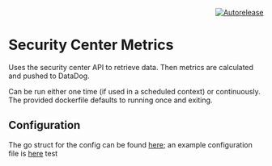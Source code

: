 <p align=right>
<a href=https://autorelease.general.dmz.palantir.tech/palantir/tenablesc-metrics><img src=https://img.shields.io/badge/Perform%20an-Autorelease-success.svg alt=Autorelease></a>
</p>

# Security Center Metrics

Uses the security center API to retrieve data.  Then metrics are calculated and pushed to DataDog.

Can be run either one time (if used in a scheduled context) or continuously.  The provided dockerfile defaults to running once and exiting.

## Configuration

The go struct for the config can be found [here](cmd/config.go#L26); an example configuration file is [here](config/example-config.yml)
test
